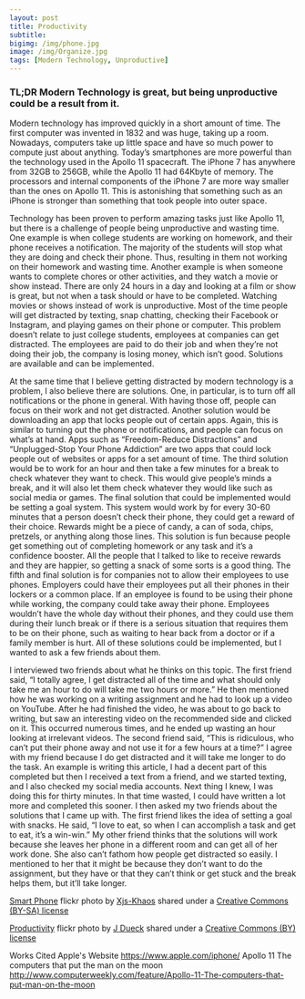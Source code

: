 ```yaml
---
layout: post
title: Productivity
subtitle:
bigimg: /img/phone.jpg
image: /img/Organize.jpg
tags: [Modern Technology, Unproductive]
---
```


### TL;DR Modern Technology is great, but being unproductive could be a result from it.

Modern technology has improved quickly in a short amount of time. The first computer was invented in 1832 and was huge, taking up a room. Nowadays, computers take up little space and have so much power to compute just about anything. Today’s smartphones are more powerful than the technology used in the Apollo 11 spacecraft. The iPhone 7 has anywhere from 32GB to 256GB, while the Apollo 11 had 64Kbyte of memory. The processors and internal components of the iPhone 7 are more way smaller than the ones on Apollo 11. This is astonishing that something such as an iPhone is stronger than something that took people into outer space.

Technology has been proven to perform amazing tasks just like Apollo 11, but there is a challenge of people being unproductive and wasting time. One example is when college students are working on homework, and their phone receives a notification. The majority of the students will stop what they are doing and check their phone. Thus, resulting in them not working on their homework and wasting time. Another example is when someone wants to complete chores or other activities, and they watch a movie or show instead. There are only 24 hours in a day and looking at a film or show is great, but not when a task should or have to be completed. Watching movies or shows instead of work is unproductive. Most of the time people will get distracted by texting, snap chatting, checking their Facebook or Instagram, and playing games on their phone or computer. This problem doesn’t relate to just college students, employees at companies can get distracted. The employees are paid to do their job and when they’re not doing their job, the company is losing money, which isn’t good. Solutions are available and can be implemented.

At the same time that I believe getting distracted by modern technology is a problem, I also believe there are solutions. One, in particular, is to turn off all notifications or the phone in general. With having those off, people can focus on their work and not get distracted. Another solution would be downloading an app that locks people out of certain apps. Again, this is similar to turning out the phone or notifications, and people can focus on what’s at hand. Apps such as “Freedom-Reduce Distractions” and “Unplugged-Stop Your Phone Addiction” are two apps that could lock people out of websites or apps for a set amount of time. The third solution would be to work for an hour and then take a few minutes for a break to check whatever they want to check. This would give people’s minds a break, and it will also let them check whatever they would like such as social media or games. The final solution that could be implemented would be setting a goal system. This system would work by for every 30-60 minutes that a person doesn’t check their phone, they could get a reward of their choice. Rewards might be a piece of candy, a can of soda, chips, pretzels, or anything along those lines. This solution is fun because people get something out of completing homework or any task and it’s a confidence booster. All the people that I talked to like to receive rewards and they are happier, so getting a snack of some sorts is a good thing. The fifth and final solution is for companies not to allow their employees to use phones. Employers could have their employees put all their phones in their lockers or a common place. If an employee is found to be using their phone while working, the company could take away their phone. Employees wouldn’t have the whole day without their phones, and they could use them during their lunch break or if there is a serious situation that requires them to be on their phone, such as waiting to hear back from a doctor or if a family member is hurt. All of these solutions could be implemented, but I wanted to ask a few friends about them.

I interviewed two friends about what he thinks on this topic. The first friend said, “I totally agree, I get distracted all of the time and what should only take me an hour to do will take me two hours or more.” He then mentioned how he was working on a writing assignment and he had to look up a video on YouTube. After he had finished the video, he was about to go back to writing, but saw an interesting video on the recommended side and clicked on it. This occurred numerous times, and he ended up wasting an hour looking at irrelevant videos. The second friend said, “This is ridiculous, who can’t put their phone away and not use it for a few hours at a time?” I agree with my friend because I do get distracted and it will take me longer to do the task. An example is writing this article, I had a decent part of this completed but then I received a text from a friend, and we started texting, and I also checked my social media accounts. Next thing I knew, I was doing this for thirty minutes. In that time wasted, I could have written a lot more and completed this sooner. I then asked my two friends about the solutions that I came up with. The first friend likes the idea of setting a goal with snacks. He said, “I love to eat, so when I can accomplish a task and get to eat, it’s a win-win.” My other friend thinks that the solutions will work because she leaves her phone in a different room and can get all of her work done. She also can’t fathom how people get distracted so easily. I mentioned to her that it might be because they don’t want to do the assignment, but they have or that they can’t think or get stuck and the break helps them, but it’ll take longer.



<a title="Smart Phone" href="https://flickr.com/photos/xjs-khaos/4651333176">Smart Phone</a> flickr photo by <a href="https://flickr.com/people/xjs-khaos">Xjs-Khaos</a> shared under a <a href="https://creativecommons.org/licenses/by-sa/2.0/">Creative Commons (BY-SA) license</a> </small>

<a title="Productivity" href="https://flickr.com/photos/otherjoel/230656948">Productivity</a> flickr photo by <a href="https://flickr.com/people/otherjoel">J Dueck</a> shared under a <a href="https://creativecommons.org/licenses/by/2.0/">Creative Commons (BY) license</a> </small>



Works Cited
Apple's Website
https://www.apple.com/iphone/
Apollo 11 The computers that put the man on the moon
http://www.computerweekly.com/feature/Apollo-11-The-computers-that-put-man-on-the-moon
